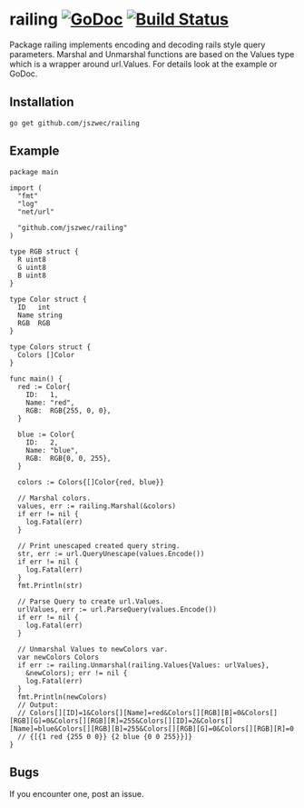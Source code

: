 railing [![GoDoc](https://godoc.org/github.com/jszwec/railing?status.svg)](http://godoc.org/github.com/jszwec/railing) [![Build Status](https://travis-ci.org/jszwec/railing.svg?branch=master)](https://travis-ci.org/jszwec/railing)
============

Package railing implements encoding and decoding rails style query parameters.
Marshal and Unmarshal functions are based on the Values type which is a wrapper
around url.Values. For details look at the example or GoDoc.

Installation
------------

    go get github.com/jszwec/railing


Example
-----

```
package main

import (
  "fmt"
  "log"
  "net/url"

  "github.com/jszwec/railing"
)

type RGB struct {
  R uint8
  G uint8
  B uint8
}

type Color struct {
  ID   int
  Name string
  RGB  RGB
}

type Colors struct {
  Colors []Color
}

func main() {
  red := Color{
    ID:   1,
    Name: "red",
    RGB:  RGB{255, 0, 0},
  }

  blue := Color{
    ID:   2,
    Name: "blue",
    RGB:  RGB{0, 0, 255},
  }

  colors := Colors{[]Color{red, blue}}

  // Marshal colors.
  values, err := railing.Marshal(&colors)
  if err != nil {
    log.Fatal(err)
  }

  // Print unescaped created query string.
  str, err := url.QueryUnescape(values.Encode())
  if err != nil {
    log.Fatal(err)
  }
  fmt.Println(str)

  // Parse Query to create url.Values.
  urlValues, err := url.ParseQuery(values.Encode())
  if err != nil {
    log.Fatal(err)
  }

  // Unmarshal Values to newColors var.
  var newColors Colors
  if err := railing.Unmarshal(railing.Values{Values: urlValues},
    &newColors); err != nil {
    log.Fatal(err)
  }
  fmt.Println(newColors)
  // Output:
  // Colors[][ID]=1&Colors[][Name]=red&Colors[][RGB][B]=0&Colors[][RGB][G]=0&Colors[][RGB][R]=255&Colors[][ID]=2&Colors[][Name]=blue&Colors[][RGB][B]=255&Colors[][RGB][G]=0&Colors[][RGB][R]=0
  // {[{1 red {255 0 0}} {2 blue {0 0 255}}]}
}
```

Bugs
-----

If you encounter one, post an issue.
